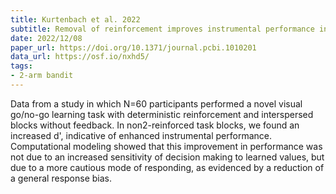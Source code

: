 ```yaml
---
title: Kurtenbach et al. 2022
subtitle: Removal of reinforcement improves instrumental performance in humans by decreasing a general action bias rather than unmasking learnt associations
date: 2022/12/08
paper_url: https://doi.org/10.1371/journal.pcbi.1010201
data_url: https://osf.io/nxhd5/
tags:
- 2-arm bandit
---
```


Data from a study in which N=60 participants performed a novel visual go/no-go learning task with deterministic reinforcement and interspersed blocks without feedback. In non2-reinforced task blocks, we found an increased d', indicative of enhanced instrumental performance. Computational modeling showed that this improvement in performance was not due to an increased sensitivity of decision making to learned values, but due to a more cautious mode of responding, as evidenced by a reduction of a general response bias.
